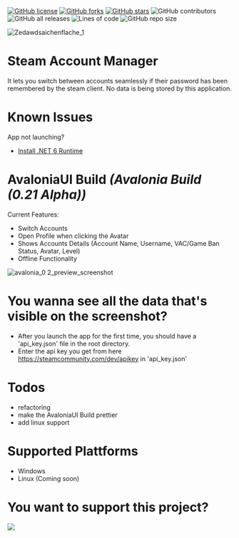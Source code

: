 [![GitHub license](https://img.shields.io/github/license/sahin-a/SteamAccountManager)](https://github.com/sahin-a/SteamAccountManager/blob/develop/LICENSE.md)
[![GitHub forks](https://img.shields.io/github/forks/sahin-a/SteamAccountManager)](https://github.com/sahin-a/SteamAccountManager/network)
[![GitHub stars](https://img.shields.io/github/stars/sahin-a/SteamAccountManager)](https://github.com/sahin-a/SteamAccountManager/stargazers)
![GitHub contributors](https://img.shields.io/github/contributors/sahin-a/SteamAccountManager)
![GitHub all releases](https://img.shields.io/github/downloads/sahin-a/SteamAccountManager/total)
![Lines of code](https://img.shields.io/tokei/lines/github.com/sahin-a/SteamAccountManager)
![GitHub repo size](https://img.shields.io/github/repo-size/sahin-a/SteamAccountManager)

![Zedawdsaichenflache_1](https://user-images.githubusercontent.com/55054756/159175015-63893f00-f258-4040-818e-2abfccc4638c.png)

# Steam Account Manager
It lets you switch between accounts seamlessly if their password has been remembered by the steam client. 
No data is being stored by this application.

# Known Issues
App not launching?
- [Install .NET 6 Runtime](https://dotnet.microsoft.com/en-us/download)

# AvaloniaUI Build *(Avalonia Build (0.21 Alpha))*
Current Features:
* Switch Accounts
* Open Profile when clicking the Avatar
* Shows Accounts Details (Account Name, Username, VAC/Game Ban Status, Avatar, Level)
* Offline Functionality

![avalonia_0 2_preview_screenshot](https://user-images.githubusercontent.com/55054756/159127350-ff66a1fc-f427-43cf-9edf-5bcc9a9915ce.png)


# You wanna see all the data that's visible on the screenshot?
- After you launch the app for the first time, you should have a 'api_key.json' file in the root directory. 
- Enter the api key you get from here https://steamcommunity.com/dev/apikey in 'api_key.json'

# Todos
* refactoring
* make the AvaloniaUI Build prettier
* add linux support

# Supported Plattforms
* Windows
* Linux (Coming soon)

# You want to support this project?
<a href="https://www.buymeacoffee.com/sahina"><img src="https://img.buymeacoffee.com/button-api/?text=Buy me a coffee&emoji=&slug=sahina&button_colour=FFDD00&font_colour=000000&font_family=Bree&outline_colour=000000&coffee_colour=ffffff"></a>
